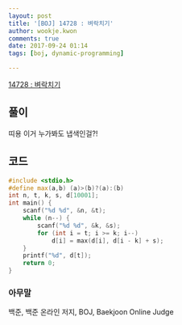 ```yaml
---
layout: post
title: '[BOJ] 14728 : 벼락치기'
author: wookje.kwon
comments: true
date: 2017-09-24 01:14
tags: [boj, dynamic-programming]

---
```


[14728 : 벼락치기](https://www.acmicpc.net/problem/14728)

## 풀이

띠용 이거 누가봐도 냅색인걸?!

## 코드

```cpp
#include <stdio.h>
#define max(a,b) (a)>(b)?(a):(b)
int n, t, k, s, d[10001];
int main() {
	scanf("%d %d", &n, &t);
	while (n--) {
		scanf("%d %d", &k, &s);
		for (int i = t; i >= k; i--)
			d[i] = max(d[i], d[i - k] + s);
	}
	printf("%d", d[t]);
	return 0;
}
```

### 아무말  
백준, 백준 온라인 저지, BOJ, Baekjoon Online Judge